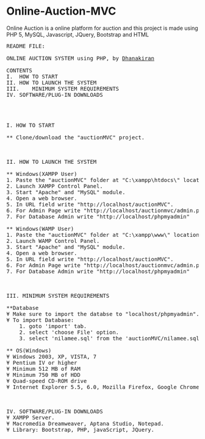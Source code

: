 # Online-Auction-MVC
Online Auction is a online platform for auction and this project is made using PHP 5, MySQL, Javascript, JQuery, Bootstrap and HTML
<pre>
README FILE:

ONLINE AUCTION SYSTEM using PHP, by <a href="https://github.com/vinitKr">Dhanakiran</a>

CONTENTS
I.	HOW TO START
II.	HOW TO LAUNCH THE SYSTEM
III.	MINIMUM SYSTEM REQUIREMENTS
IV.	SOFTWARE/PLUG-IN DOWNLOADS




I. HOW TO START

** Clone/download the "auctionMVC" project.



II. HOW TO LAUNCH THE SYSTEM

** Windows(XAMPP User)
1. Paste the "auctionMVC" folder at "C:\xampp\htdocs\" location.
2. Launch XAMPP Control Panel.
3. Start "Apache" and "MySQL" module.
4. Open a web browser.
5. In URL field write "http://localhost/auctionMVC".
6. For Admin Page write "http://localhost/auctionmvc/admin.php".
7. For Database Admin write "http://localhost/phpmyadmin"

** Windows(WAMP User)
1. Paste the "auctionMVC" folder at "C:\xampp\www\" location.
2. Launch WAMP Control Panel.
3. Start "Apache" and "MySQL" module.
4. Open a web browser.
5. In URL field write "http://localhost/auctionMVC".
6. For Admin Page write "http://localhost/auctionmvc/admin.php".
7. For Database Admin write "http://localhost/phpmyadmin"



III. MINIMUM SYSTEM REQUIREMENTS

**Database
¥ Make sure to import the databse to "localhost/phpmyadmin".
¥ To import Database:
	1. goto 'import' tab.
	2. select 'choose File' option.
	3. select 'nilamee.sql' from the 'auctionMVC/nilamee.sql'.

** OS(Windows)
¥ Windows 2003, XP, VISTA, 7
¥ Pentium IV or higher 
¥ Minimum 512 MB of RAM
¥ Minimum 750 MB of HDD
¥ Quad-speed CD-ROM drive
¥ Internet Explorer 5.5, 6.0, Mozilla Firefox, Google Chrome



IV. SOFTWARE/PLUG-IN DOWNLOADS 
¥ XAMPP Server.
¥ Macromedia Dreamweaver, Aptana Studio, Notepad.
¥ Library: Bootstrap, PHP, javaScript, JQuery.

</pre>
